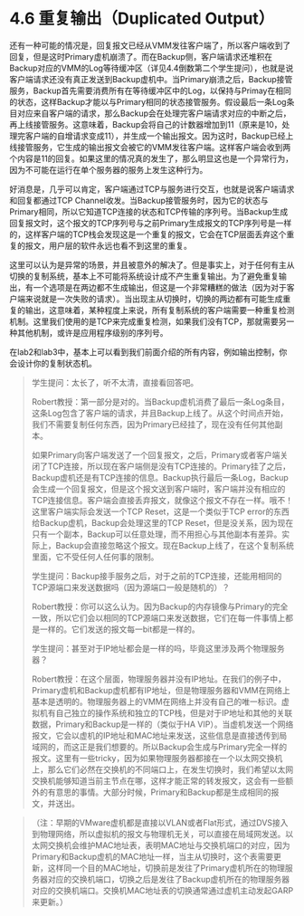 # 4.6 重复输出（Duplicated Output）

还有一种可能的情况是，回复报文已经从VMM发往客户端了，所以客户端收到了回复，但是这时Primary虚机崩溃了。而在Backup侧，客户端请求还堆积在Backup对应的VMM的Log等待缓冲区（详见4.4倒数第二个学生提问），也就是说客户端请求还没有真正发送到Backup虚机中。当Primary崩溃之后，Backup接管服务，Backup首先需要消费所有在等待缓冲区中的Log，以保持与Primay在相同的状态，这样Backup才能以与Primary相同的状态接管服务。假设最后一条Log条目对应来自客户端的请求，那么Backup会在处理完客户端请求对应的中断之后，再上线接管服务。这意味着，Backup会将自己的计数器增加到11（原来是10，处理完客户端的自增请求变成11），并生成一个输出报文。因为这时，Backup已经上线接管服务，它生成的输出报文会被它的VMM发往客户端。这样客户端会收到两个内容是11的回复。如果这里的情况真的发生了，那么明显这也是一个异常行为，因为不可能在运行在单个服务器的服务上发生这种行为。

好消息是，几乎可以肯定，客户端通过TCP与服务进行交互，也就是说客户端请求和回复都通过TCP Channel收发。当Backup接管服务时，因为它的状态与Primary相同，所以它知道TCP连接的状态和TCP传输的序列号。当Backup生成回复报文时，这个报文的TCP序列号与之前Primary生成报文的TCP序列号是一样的，这样客户端的TCP栈会发现这是一个重复的报文，它会在TCP层面丢弃这个重复的报文，用户层的软件永远也看不到这里的重复。

这里可以认为是异常的场景，并且被意外的解决了。但是事实上，对于任何有主从切换的复制系统，基本上不可能将系统设计成不产生重复输出。为了避免重复输出，有一个选项是在两边都不生成输出，但这是一个非常糟糕的做法（因为对于客户端来说就是一次失败的请求）。当出现主从切换时，切换的两边都有可能生成重复的输出，这意味着，某种程度上来说，所有复制系统的客户端需要一种重复检测机制。这里我们使用的是TCP来完成重复检测，如果我们没有TCP，那就需要另一种其他机制，或许是应用程序级别的序列号。

在lab2和lab3中，基本上可以看到我们前面介绍的所有内容，例如输出控制，你会设计你的复制状态机。

> 学生提问：太长了，听不太清，直接看回答吧。
>
> Robert教授：第一部分是对的。当Backup虚机消费了最后一条Log条目，这条Log包含了客户端的请求，并且Backup上线了。从这个时间点开始，我们不需要复制任何东西，因为Primary已经挂了，现在没有任何其他副本。
>
> 如果Primary向客户端发送了一个回复报文，之后，Primary或者客户端关闭了TCP连接，所以现在客户端侧是没有TCP连接的。Primary挂了之后，Backup虚机还是有TCP连接的信息。Backup执行最后一条Log，Backup会生成一个回复报文，但是这个报文送到客户端时，客户端并没有相应的TCP连接信息。客户端会直接丢弃报文，就像这个报文不存在一样。哦不！这里客户端实际会发送一个TCP Reset，这是一个类似于TCP error的东西给Backup虚机，Backup会处理这里的TCP Reset，但是没关系，因为现在只有一个副本，Backup可以任意处理，而不用担心与其他副本有差异。实际上，Backup会直接忽略这个报文。现在Backup上线了，在这个复制系统里面，它不受任何人任何事的限制。
>
> 学生提问：Backup接手服务之后，对于之前的TCP连接，还能用相同的TCP源端口来发送数据吗（因为源端口一般是随机的）？
>
> Robert教授：你可以这么认为。因为Backup的内存镜像与Primary的完全一致，所以它们会以相同的TCP源端口来发送数据，它们在每一件事情上都是一样的。它们发送的报文每一bit都是一样的。
>
> 学生提问：甚至对于IP地址都会是一样的吗，毕竟这里涉及两个物理服务器？
>
> Robert教授：在这个层面，物理服务器并没有IP地址。在我们的例子中，Primary虚机和Backup虚机都有IP地址，但是物理服务器和VMM在网络上基本是透明的。物理服务器上的VMM在网络上并没有自己的唯一标识。虚拟机有自己独立的操作系统和独立的TCP栈，但是对于IP地址和其他的关联数据，Primary和Backup是一样的（类似于HA VIP）。当虚机发送一个网络报文，它会以虚机的IP地址和MAC地址来发送，这些信息是直接透传到局域网的，而这正是我们想要的。所以Backup会生成与Primary完全一样的报文。这里有一些tricky，因为如果物理服务器都接在一个以太网交换机上，那么它们必然在交换机的不同端口上，在发生切换时，我们希望以太网交换机能够知道当前主节点在哪，这样才能正常的转发报文，这会有一些额外的有意思的事情。大部分时候，Primary和Backup都是生成相同的报文，并送出。

> （注：早期的VMware虚机都是直接以VLAN或者Flat形式，通过DVS接入到物理网络，所以虚拟机的报文与物理机无关，可以直接在局域网发送。以太网交换机会维护MAC地址表，表明MAC地址与交换机端口的对应，因为Primary和Backup虚机的MAC地址一样，当主从切换时，这个表需要更新，这样同一个目的MAC地址，切换前是发往了Primary虚机所在的物理服务器对应的交换机端口，切换之后是发往了Backup虚机所在的物理服务器对应的交换机端口。交换机MAC地址表的切换通常通过虚机主动发起GARP来更新。）

